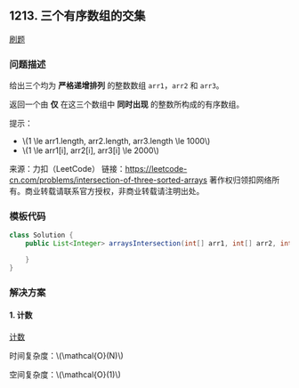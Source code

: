 <script src="https://cdn.bootcss.com/mathjax/2.7.7/MathJax.js?config=TeX-AMS-MML_HTMLorMML"></script>

## 1213. 三个有序数组的交集

[刷题](qu1213/solu/Solution.java)

### 问题描述

给出三个均为 **严格递增排列** 的整数数组 `arr1`，`arr2` 和 `arr3`。

返回一个由 **仅** 在这三个数组中 **同时出现** 的整数所构成的有序数组。

提示：

* \\(1 \le arr1.length, arr2.length, arr3.length \le 1000\\)
* \\(1 \le arr1[i], arr2[i], arr3[i] \le 2000\\)

来源：力扣（LeetCode）
链接：https://leetcode-cn.com/problems/intersection-of-three-sorted-arrays
著作权归领扣网络所有。商业转载请联系官方授权，非商业转载请注明出处。

### 模板代码

``` java
class Solution {
    public List<Integer> arraysIntersection(int[] arr1, int[] arr2, int[] arr3) {

    }
}
```

### 解决方案

#### 1. 计数

[计数](qu1213/solu1/Solution.java)

时间复杂度：\\(\mathcal{O}(N)\\)

空间复杂度：\\(\mathcal{O}(1)\\)
